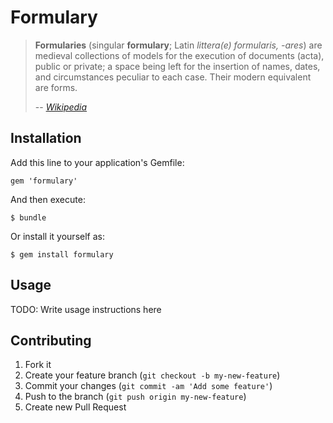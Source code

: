 # Formulary

> <strong>Formularies</strong> (singular <strong>formulary</strong>; Latin <em>littera(e) formularis, -ares</em>) are medieval collections of models for the execution of documents (acta), public or private; a space being left for the insertion of names, dates, and circumstances peculiar to each case. Their modern equivalent are forms.
>
> -- <cite><a href="http://en.wikipedia.org/wiki/Formulary_%28model_documents%29">Wikipedia</a></cite> 

## Installation

Add this line to your application's Gemfile:

    gem 'formulary'

And then execute:

    $ bundle

Or install it yourself as:

    $ gem install formulary

## Usage

TODO: Write usage instructions here

## Contributing

1. Fork it
2. Create your feature branch (`git checkout -b my-new-feature`)
3. Commit your changes (`git commit -am 'Add some feature'`)
4. Push to the branch (`git push origin my-new-feature`)
5. Create new Pull Request
